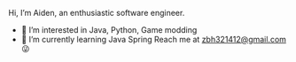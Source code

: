 Hi, I’m Aiden, an enthusiastic software engineer.
- 👀 I’m interested in Java, Python, Game modding 
- 🌱 I’m currently learning Java Spring
Reach me at zbh321412@gmail.com 😜

<!---
AidenZzzzz/AidenZzzzz is a ✨ special ✨ repository because its `README.md` (this file) appears on your GitHub profile.
You can click the Preview link to take a look at your changes.
--->
